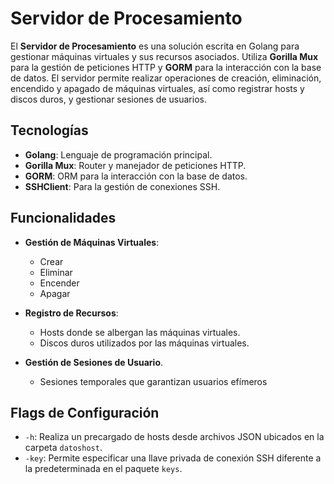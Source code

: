 # Servidor de Procesamiento

El **Servidor de Procesamiento** es una solución escrita en Golang para gestionar máquinas virtuales y sus recursos asociados. Utiliza **Gorilla Mux** para la gestión de peticiones HTTP y **GORM** para la interacción con la base de datos. El servidor permite realizar operaciones de creación, eliminación, encendido y apagado de máquinas virtuales, así como registrar hosts y discos duros, y gestionar sesiones de usuarios.

## Tecnologías

- **Golang**: Lenguaje de programación principal.
- **Gorilla Mux**: Router y manejador de peticiones HTTP.
- **GORM**: ORM para la interacción con la base de datos.
- **SSHClient**: Para la gestión de conexiones SSH.

## Funcionalidades

- **Gestión de Máquinas Virtuales**:
  - Crear
  - Eliminar
  - Encender
  - Apagar

- **Registro de Recursos**:
  - Hosts donde se albergan las máquinas virtuales.
  - Discos duros utilizados por las máquinas virtuales.

- **Gestión de Sesiones de Usuario**.
  - Sesiones temporales que garantizan usuarios efímeros

## Flags de Configuración

- `-h`: Realiza un precargado de hosts desde archivos JSON ubicados en la carpeta `datoshost`.
- `-key`: Permite especificar una llave privada de conexión SSH diferente a la predeterminada en el paquete `keys`.


